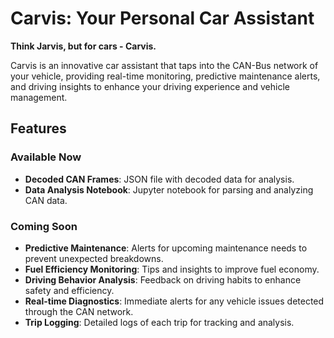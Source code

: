 # Carvis: Your Personal Car Assistant

**Think Jarvis, but for cars - Carvis.**

Carvis is an innovative car assistant that taps into the CAN-Bus network of your vehicle, providing real-time monitoring, predictive maintenance alerts, and driving insights to enhance your driving experience and vehicle management.

## Features

### Available Now
- **Decoded CAN Frames**: JSON file with decoded data for analysis.
- **Data Analysis Notebook**: Jupyter notebook for parsing and analyzing CAN data.

### Coming Soon
- **Predictive Maintenance**: Alerts for upcoming maintenance needs to prevent unexpected breakdowns.
- **Fuel Efficiency Monitoring**: Tips and insights to improve fuel economy.
- **Driving Behavior Analysis**: Feedback on driving habits to enhance safety and efficiency.
- **Real-time Diagnostics**: Immediate alerts for any vehicle issues detected through the CAN network.
- **Trip Logging**: Detailed logs of each trip for tracking and analysis.
